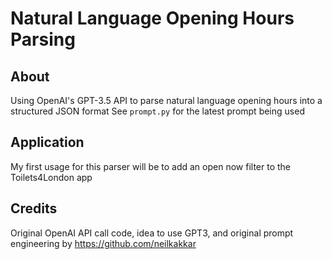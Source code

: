 # Natural Language Opening Hours Parsing

## About

Using OpenAI's GPT-3.5 API to parse natural language opening hours into a structured JSON format
See `prompt.py` for the latest prompt being used

## Application

My first usage for this parser will be to add an open now filter to the Toilets4London app

## Credits

Original OpenAI API call code, idea to use GPT3, and original prompt engineering by https://github.com/neilkakkar